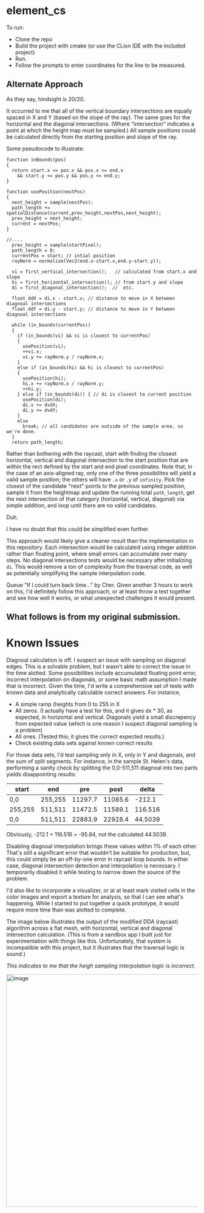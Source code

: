 # element_cs

To run: 

* Clone the repo
* Build the project with cmake (or use the CLion IDE with the included project)
* Run. 
* Follow the prompts to enter coordinates for the line to be measured. 

## Alternate Approach

As they say, hindsight is 20/20. 

It occurred to me that all of the vertical boundary intersections are equally spaced in X and Y (based on the slope of the ray). The same goes for the horizontal and the diagonal intersections. (Where "intersection" indicates a point at which the height map must be sampled.) All sample positions could be calculated directly from the starting position and slope of the ray. 

Some pseudocode to illustrate:

```
function inBounds(pos)
{
  return start.x <= pos.x && pos.x <= end.x
    && start.y <= pos.y && pos.y <= end.y;
}

function usePosition(nextPos)
{
  next_height = sample(nextPos);
  path_length += spatialDistance(current,prev_height,nextPos,next_height);
  prev_height = next_height;
  current = nextPos;
}

//....
  prev_height = sample(startPixel);
  path_length = 0;
  currentPos = start; // intial position
  rayNorm = normalize(Vec2(end.x-start.x,end.y-start.y));

  vi = first_vertical_intersection();   // calculated from start.x and slope
  hi = first_horizontal_intersection(); // from start.y and slope
  di = first_diagonal_intersection();  //  etc.

  float ddX = di.x - start.x; // distance to move in X between diagnoal intersections
  float ddY = di.y - start.y; // distance to move in Y between diagnoal intersections

  while (in_bounds(currentPos))
  {
    if (in_bounds(vi) && vi is closest to currentPos)
    {
      usePosition(vi);
      ++vi.x;
      vi.y += rayNorm.y / rayNorm.x;
    }
    else if (in_bounds(hi) && hi is closest to currentPos)
    {
      usePosition(hi);
      hi.x += rayNorm.x / rayNorm.y;
      ++hi.y;
    } else if (in_bounds(di)) { // di is closest to current position
      usePosition(di);
      di.x += dvdX;
      di.y += dvdY;
    }
    else
      break; // all candidates are outside of the sample area, so we're done. 
  }
  return path_length;
```

Rather than bothering with the raycast, start with finding the closest horizontal, vertical and diagonal intersection to the start position that are within the rect defined by the start and end pixel coordinates. Note that, in the case of an axis-aligned ray, only one of the three possibilites will yield a valid sample position; the others will have `.x` or `.y` of `infinity`. Pick the closest of the candidate "next" points to the previous sampled position, sample it from the heightmap and update the running total `path_length`, get the next intersection of that category (horizontal, vertical, diagonal) via simple addition, and loop until there are no valid candidates. 

Duh. 

I have no doubt that this could be simplified even further. 

This approach would likely give a cleaner result than the implementation in this repository. Each intersection would be calculated using integer addition rather than floating point, where small errors can accumulate over many steps. No diagonal intersections tests would be necessary after initializing `di`. This would remove a ton of complexity from the traversal code, as well as potentially simplifying the sample interpolation code. 

Queue "If I could turn back time..." by Cher.  Given another 3 hours to work on this, I'd definitely follow this approach, or at least throw a test together and see how well it works, or what unexpected challenges it would present. 

## What follows is from my original submission. 

# Known Issues
Diagnoal calculation is off. I suspect an issue with sampling on diagonal edges. This is a solvable problem, but I wasn't able to correct the issue in the time alotted. 
Some possibilities include accumulated floating point error, incorrect interpolation on diagonals, or some basic math assumption I made that is incorrect.
Given the time, I'd write a comprehensive set of tests with known data and analytically calculable correct answers. For instance, 

* A simple ramp (heights from 0 to 255 in X
* All zeros. (I actually have a test for this, and it gives dx * 30, as expected, in horizontal and vertical. Diagonals yield a small discrepency from expected value (which is one reason I suspect diagonal sampling is a problem)
* All ones.  (Tested this; it gives the correct expected results.)
* Check existing data sets against known correct results

For those data sets, I'd test sampling only in X, only in Y and diagonals, and the sum of split segments. For instance, in the sample St. Helen's data, performing a sanity check by splitting the 0,0-511,511 diagnoal into two parts yields disappointing results:

| start | end | pre | post | delta |
| --- | --- | --- | --- | --- |
|0,0 | 255,255 | 11297.7 | 11085.6 | -212.1 |
|255,255 | 511,511 | 11472.5 | 11589.1 | 116.516 |
|0,0 | 511,511 | 22883.9 | 22928.4 | 44.5039 |

Obviously, -212.1 + 116.516 = -95.84, not the calculated 44.5039. 

Disabling diagnoal interpolation brings these values within 1% of each other. That's still a significant error that wouldn't be suitable for production, but, this could simply be an off-by-one error in raycast loop bounds. In either case, diagonal intersection detection and interpolation is necessary. I temporarily disabled it while testing to narrow down the source of the problem. 

I'd also like to incorporate a visualizer, or at at least mark visited cells in the color images and export a texture for analysis, so that I can see what's happening. While I started to put together a quick prototype, it would require more time than was alotted to complete. 

The image below illustrates the output of the modified DDA (raycast) algorithm across a flat mesh, with horizontal, vertical and diagonal intersection calculation. (This is from a sandbox app I built just for experimentation with things like this. Unfortunately, that system is incompatible with this project, but it illustrates that the traversal logic is sound.) 

*This indicates to me that the heigh sampling interpolation logic is incorrect.*

<img width="611" alt="image" src="https://github.com/user-attachments/assets/a25c955a-ae28-46e6-a61b-9ff3948e39b8" />







